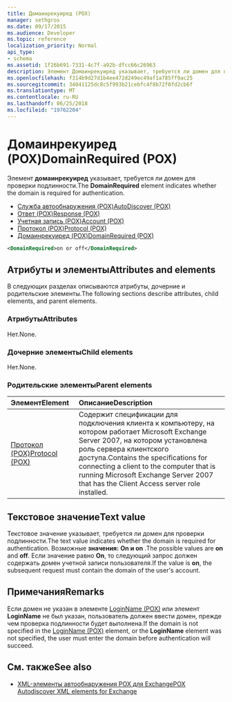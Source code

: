 ```yaml
---
title: Домаинрекуиред (POX)
manager: sethgros
ms.date: 09/17/2015
ms.audience: Developer
ms.topic: reference
localization_priority: Normal
api_type:
- schema
ms.assetid: 1f26b691-7331-4c7f-a92b-dfcc66c26963
description: Элемент Домаинрекуиред указывает, требуется ли домен для проверки подлинности.
ms.openlocfilehash: f314b9d27d1b4ee472d249ec49af1a785ff9ac25
ms.sourcegitcommit: 34041125dc8c5f993b21cebfc4f8b72f0fd2cb6f
ms.translationtype: MT
ms.contentlocale: ru-RU
ms.lasthandoff: 06/25/2018
ms.locfileid: "19762204"
---
```

# <a name="domainrequired-pox"></a><span data-ttu-id="ddc43-103">Домаинрекуиред (POX)</span><span class="sxs-lookup"><span data-stu-id="ddc43-103">DomainRequired (POX)</span></span>

<span data-ttu-id="ddc43-104">Элемент **домаинрекуиред** указывает, требуется ли домен для проверки подлинности.</span><span class="sxs-lookup"><span data-stu-id="ddc43-104">The **DomainRequired** element indicates whether the domain is required for authentication.</span></span> 
  
- [<span data-ttu-id="ddc43-105">Служба автообнаружения (POX)</span><span class="sxs-lookup"><span data-stu-id="ddc43-105">AutoDiscover (POX)</span></span>](autodiscover-pox.md)  
- [<span data-ttu-id="ddc43-106">Ответ (POX)</span><span class="sxs-lookup"><span data-stu-id="ddc43-106">Response (POX)</span></span>](response-pox.md) 
- [<span data-ttu-id="ddc43-107">Учетная запись (POX)</span><span class="sxs-lookup"><span data-stu-id="ddc43-107">Account (POX)</span></span>](account-pox.md)  
- [<span data-ttu-id="ddc43-108">Протокол (POX)</span><span class="sxs-lookup"><span data-stu-id="ddc43-108">Protocol (POX)</span></span>](protocol-pox.md)  
- [<span data-ttu-id="ddc43-109">Домаинрекуиред (POX)</span><span class="sxs-lookup"><span data-stu-id="ddc43-109">DomainRequired (POX)</span></span>](domainrequired-pox.md)
  
```xml
<DomainRequired>on or off</DomainRequired>
```

## <a name="attributes-and-elements"></a><span data-ttu-id="ddc43-110">Атрибуты и элементы</span><span class="sxs-lookup"><span data-stu-id="ddc43-110">Attributes and elements</span></span>

<span data-ttu-id="ddc43-111">В следующих разделах описываются атрибуты, дочерние и родительские элементы.</span><span class="sxs-lookup"><span data-stu-id="ddc43-111">The following sections describe attributes, child elements, and parent elements.</span></span>
  
### <a name="attributes"></a><span data-ttu-id="ddc43-112">Атрибуты</span><span class="sxs-lookup"><span data-stu-id="ddc43-112">Attributes</span></span>

<span data-ttu-id="ddc43-113">Нет.</span><span class="sxs-lookup"><span data-stu-id="ddc43-113">None.</span></span>
  
### <a name="child-elements"></a><span data-ttu-id="ddc43-114">Дочерние элементы</span><span class="sxs-lookup"><span data-stu-id="ddc43-114">Child elements</span></span>

<span data-ttu-id="ddc43-115">Нет.</span><span class="sxs-lookup"><span data-stu-id="ddc43-115">None.</span></span>
  
### <a name="parent-elements"></a><span data-ttu-id="ddc43-116">Родительские элементы</span><span class="sxs-lookup"><span data-stu-id="ddc43-116">Parent elements</span></span>

|<span data-ttu-id="ddc43-117">**Элемент**</span><span class="sxs-lookup"><span data-stu-id="ddc43-117">**Element**</span></span>|<span data-ttu-id="ddc43-118">**Описание**</span><span class="sxs-lookup"><span data-stu-id="ddc43-118">**Description**</span></span>|
|:-----|:-----|
|[<span data-ttu-id="ddc43-119">Протокол (POX)</span><span class="sxs-lookup"><span data-stu-id="ddc43-119">Protocol (POX)</span></span>](protocol-pox.md) <br/> |<span data-ttu-id="ddc43-120">Содержит спецификации для подключения клиента к компьютеру, на котором работает Microsoft Exchange Server 2007, на котором установлена роль сервера клиентского доступа.</span><span class="sxs-lookup"><span data-stu-id="ddc43-120">Contains the specifications for connecting a client to the computer that is running Microsoft Exchange Server 2007 that has the Client Access server role installed.</span></span>  <br/> |
   
## <a name="text-value"></a><span data-ttu-id="ddc43-121">Текстовое значение</span><span class="sxs-lookup"><span data-stu-id="ddc43-121">Text value</span></span>

<span data-ttu-id="ddc43-122">Текстовое значение указывает, требуется ли домен для проверки подлинности.</span><span class="sxs-lookup"><span data-stu-id="ddc43-122">The text value indicates whether the domain is required for authentication.</span></span> <span data-ttu-id="ddc43-123">Возможные **значения:** **On и on** .</span><span class="sxs-lookup"><span data-stu-id="ddc43-123">The possible values are **on** and **off**.</span></span> <span data-ttu-id="ddc43-124">Если значение равно **On**, то следующий запрос должен содержать домен учетной записи пользователя.</span><span class="sxs-lookup"><span data-stu-id="ddc43-124">If the value is **on**, the subsequent request must contain the domain of the user's account.</span></span>
  
## <a name="remarks"></a><span data-ttu-id="ddc43-125">Примечания</span><span class="sxs-lookup"><span data-stu-id="ddc43-125">Remarks</span></span>

<span data-ttu-id="ddc43-126">Если домен не указан в элементе [LoginName (POX)](loginname-pox.md) или элемент **LoginName** не был указан, пользователь должен ввести домен, прежде чем проверка подлинности будет выполнена.</span><span class="sxs-lookup"><span data-stu-id="ddc43-126">If the domain is not specified in the [LoginName (POX)](loginname-pox.md) element, or the **LoginName** element was not specified, the user must enter the domain before authentication will succeed.</span></span> 
  
## <a name="see-also"></a><span data-ttu-id="ddc43-127">См. также</span><span class="sxs-lookup"><span data-stu-id="ddc43-127">See also</span></span>

- [<span data-ttu-id="ddc43-128">XML-элементы автообнаружения POX для Exchange</span><span class="sxs-lookup"><span data-stu-id="ddc43-128">POX Autodiscover XML elements for Exchange</span></span>](pox-autodiscover-xml-elements-for-exchange.md)

